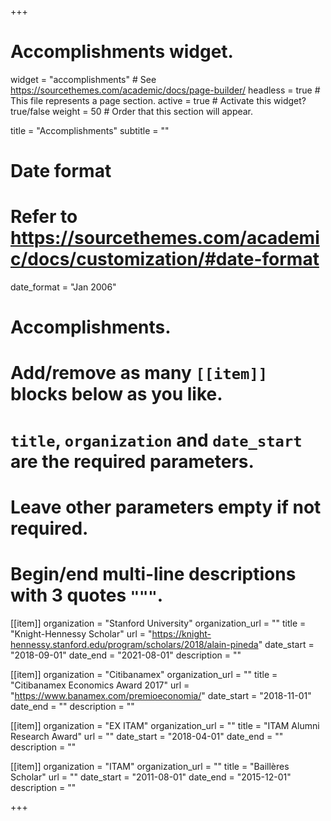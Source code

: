 +++
# Accomplishments widget.
widget = "accomplishments"  # See https://sourcethemes.com/academic/docs/page-builder/
headless = true  # This file represents a page section.
active = true  # Activate this widget? true/false
weight = 50  # Order that this section will appear.

title = "Accomplish&shy;ments"
subtitle = ""

# Date format
#   Refer to https://sourcethemes.com/academic/docs/customization/#date-format
date_format = "Jan 2006"

# Accomplishments.
#   Add/remove as many `[[item]]` blocks below as you like.
#   `title`, `organization` and `date_start` are the required parameters.
#   Leave other parameters empty if not required.
#   Begin/end multi-line descriptions with 3 quotes `"""`.

[[item]]
  organization = "Stanford University"
  organization_url = ""
  title = "Knight-Hennessy Scholar"
  url = "https://knight-hennessy.stanford.edu/program/scholars/2018/alain-pineda"
  date_start = "2018-09-01"
  date_end = "2021-08-01"
  description = ""

[[item]]
  organization = "Citibanamex"
  organization_url = ""
  title = "Citibanamex Economics Award 2017"
  url = "https://www.banamex.com/premioeconomia/"
  date_start = "2018-11-01"
  date_end = ""
  description = ""
  
[[item]]
  organization = "EX ITAM"
  organization_url = ""
  title = "ITAM Alumni Research Award"
  url = ""
  date_start = "2018-04-01"
  date_end = ""
  description = ""
  
 [[item]]
  organization = "ITAM"
  organization_url = ""
  title = "Baillères Scholar"
  url = ""
  date_start = "2011-08-01"
  date_end = "2015-12-01"
  description = ""

+++
